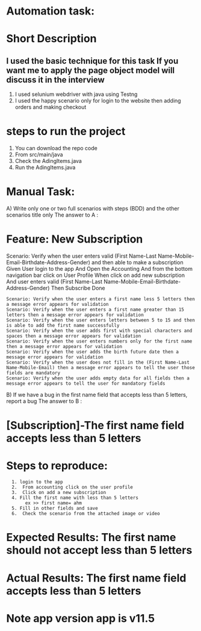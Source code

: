 # Automation task:
# Short Description
## I used the basic technique for this task If you want me to apply the page object model will discuss it in the interview

1. I used selunium webdriver with java using Testng
2.  I used the happy scenario only for login to the website then adding orders and making checkout
   # steps to run the project
   1. You can download the repo code
   2. From src/main/java
   3. Check the AdingItems.java
   4. Run the AdingItems.java

# Manual Task:

  A) Write only one or two full scenarios with steps (BDD) and the other scenarios title only
    The answer to A :
 #  Feature: New Subscription
  Scenario: Verify when the user enters valid (First Name-Last Name-Mobile-Email-Birthdate-Address-Gender) and then able to make a subscription
    Given User login to the app 
    And Open the Accounting
    And from the bottom navigation bar click on User Profile
    When click on add new subscription
    And user enters valid (First Name-Last Name-Mobile-Email-Birthdate-Address-Gender)
    Then Subscribe Done
    
    
    Scenario: Verify when the user enters a first name less 5 letters then a message error appears for validation
    Scenario: Verify when the user enters a first name greater than 15 letters then a message error appears for validation
    Scenario: Verify when the user enters letters between 5 to 15 and then is able to add the first name successfully
    Scenario: Verify when the user adds first with special characters and spaces then a message error appears for validation
    Scenario: Verify when the user enters numbers only for the first name then a message error appears for validation
    Scenario: Verify when the user adds the birth future date then a message error appears for validation
    Scenario: Verify when the user does not fill in the (First Name-Last Name-Mobile-Email) then a message error appears to tell the user those fields are mandatory
    Scenario: Verify when the user adds empty data for all fields then a message error appears to tell the user for mandatory fields

B) If we have a bug in the first name field that accepts less than 5 letters, report a bug
 The answer to B :
   # [Subscription]-The first name field accepts less than 5 letters
   # Steps to reproduce:
      1. login to the app
      2.  From accounting click on the user profile
      3.  Click on add a new subscription
      4. Fill the first name with less than 5 letters
           ex >> first name= ahm
      5. Fill in other fields and save
      6.  Check the scenario from the attached image or video
# Expected Results: The first name should  not accept  less than 5 letters
# Actual Results: The first name field accepts less than 5 letters
# Note app version app is v11.5
       
      

       
    
        
      


